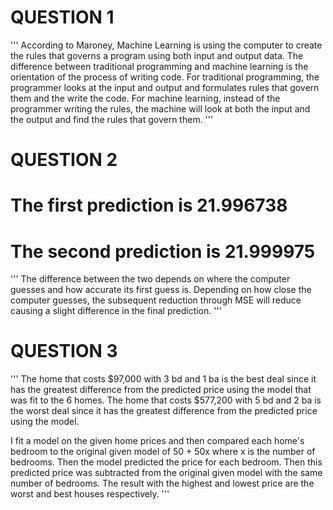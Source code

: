 # QUESTION 1
'''
According to Maroney, Machine Learning is using the computer to create the rules that governs a program using both input and output data. The difference
between traditional programming and machine learning is the orientation of the process of writing code. For traditional programming, the programmer looks
at the input and output and formulates rules that govern them and the write the code. For machine learning, instead of the programmer writing the rules, 
the machine will look at both the input and the output and find the rules that govern them.
'''

# QUESTION 2
# The first prediction is 21.996738
# The second prediction is 21.999975
'''
The difference between the two depends on where the computer guesses and how accurate its first guess is. Depending on how close the computer guesses, the subsequent
reduction through MSE will reduce causing a slight difference in the final prediction.
'''

# QUESTION 3
'''
The home that costs $97,000 with 3 bd and 1 ba is the best deal since it has the greatest difference from the predicted price using the model that was fit to the 6 homes.
The home that costs $577,200 with 5 bd and 2 ba is the worst deal since it has the greatest difference from the predicted price using the model.

I fit a model on the given home prices and then compared each home's bedroom to the original given model of 50 + 50x where x is the number of bedrooms. Then the model predicted the price for each bedroom. Then this predicted price was subtracted from the original given model with the same number of bedrooms. The result with the highest and lowest price are the worst and best houses respectively. 
'''
